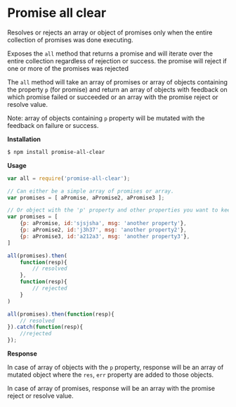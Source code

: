 Promise all clear
===============



Resolves or rejects an array or object of promises only when the entire collection of promises was done executing.

Exposes the `all` method that returns a promise and will iterate over the entire collection regardless of rejection or success.
the promise will reject if one or more of the promises was rejected

The `all` method will take an array of promises or array of objects containing the property `p` (for promise)
and return an array of objects with feedback on which promise failed or succeeded or an array with the promise reject or resolve value.

Note: array of objects containing `p` property will be mutated with the feedback on failure or success.


<strong>Installation </strong>
```bash
$ npm install promise-all-clear
```


<strong>Usage </strong>
```javascript
var all = require('promise-all-clear');

// Can either be a simple array of promises or array.
var promises = [ aPromise, aPromise2, aPromise3 ];

// Or object with the 'p' property and other properties you want to keep track of
var promises = [
    {p: aPromise, id:'sjsjsha', msg: 'another property'},
    {p: aPromise2, id:'j3h37', msg: 'another property2'},
    {p: aPromise3, id:'a212a3', msg: 'another property3'},
]

all(promises).then(
    function(resp){
        // resolved
    },
    function(resp){
        // rejected
    }
)

all(promises).then(function(resp){
    // resolved
}).catch(function(resp){
    //rejected
});
```


<strong>Response </strong>

In case of array of objects with the `p` property, response will be an array of mutated object where the `res`, `err`
property are added to those objects.

In case of array of promises, response will be an array with the promise reject or resolve value.
